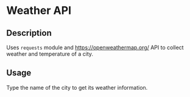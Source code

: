 # Weather API

## Description
Uses ```requests``` module and https://openweathermap.org/ API to collect weather and temperature of a city.

## Usage
Type the name of the city to get its weather information.